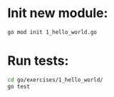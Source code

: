 # Init new module:

```sh
go mod init 1_hello_world.go
```

# Run tests:

```sh
cd go/exercises/1_hello_world/
go test
```
